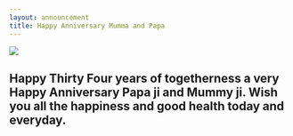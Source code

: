 ```yaml
---
layout: announcement
title: Happy Anniversary Mumma and Papa
---
```



<img src="{{ site.url }}/img/mumma-papa.jpg" class="announcement-image">
<h2 class="message">Happy Thirty Four years of togetherness a very Happy Anniversary Papa ji and Mummy ji. Wish you all the happiness and good health today and everyday.</h2>
